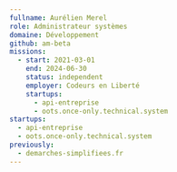 ```yaml
---
fullname: Aurélien Merel
role: Administrateur systèmes
domaine: Développement
github: am-beta
missions:
  - start: 2021-03-01
    end: 2024-06-30
    status: independent
    employer: Codeurs en Liberté
    startups:
      - api-entreprise
      - oots.once-only.technical.system
startups:
  - api-entreprise
  - oots.once-only.technical.system
previously:
  - demarches-simplifiees.fr
---
```

